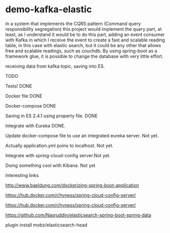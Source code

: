 # demo-kafka-elastic

In a system that implements the CQRS pattern (Command query responsibility segregation) this project would implement the query part, at least, as I understand it would be to do this part, adding an event consumer with Kafka in which I receive the event to create a fast and scalable reading table, in this case with elastic search, but it could be any other that allows free and scalable readings, such as couchdb. By using spring-boot as a framework glue, it is possible to change the database with very little effort.


receiving data from kafka topic, saving into ES.

TODO

  Tests! DONE 

  Docker file DONE 

  Docker-compose DONE

  Saving in ES 2.4.1 using property file. DONE 

  Integrate with Eureka DONE. 

  Update docker-compose file to use an integrated eureka server. Not yet. 

  Actually application.yml poins to localhost. Not yet. 

  Integrate with spring-cloud-config server.Not yet. 

  Doing something cool with Kibana. Not yet


Interesting links

  http://www.baeldung.com/dockerizing-spring-boot-application
  
  https://hub.docker.com/r/hyness/spring-cloud-config-server/
  
  https://hub.docker.com/r/hyness/spring-cloud-config-server/
  
  https://github.com/Nasruddin/elasticsearch-spring-boot-spring-data

plugin install mobz/elasticsearch-head
